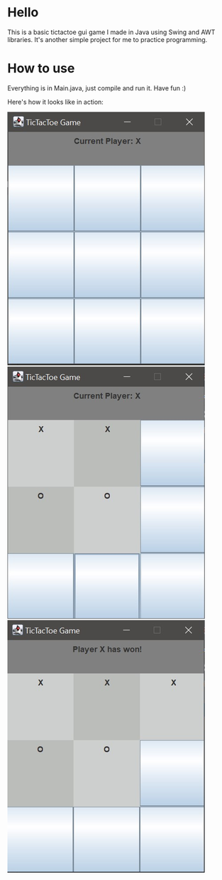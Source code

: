 # Hello
This is a basic tictactoe gui game I made in Java using Swing and AWT libraries.
It's another simple project for me to practice programming.

# How to use
Everything is in Main.java, just compile and run it.
Have fun :)

Here's how it looks like in action:

![Game Start](./images/StartScreen.jpg)
![Mid Game](./images/MidGame.jpg)
![Game End](./images/GameEnd.jpg)